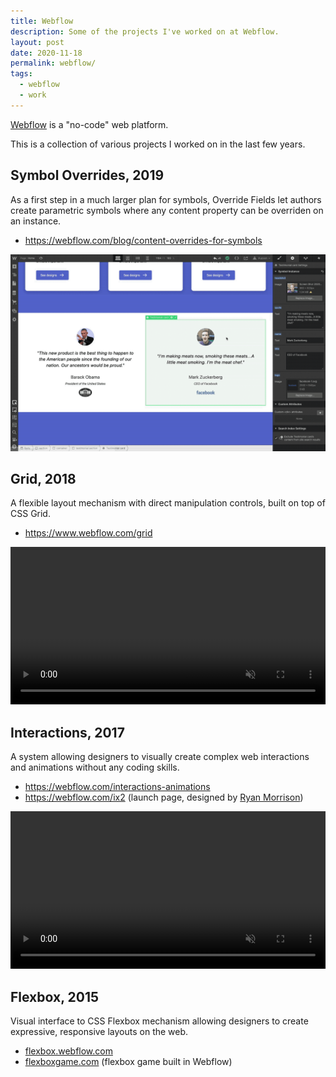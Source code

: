 ```yaml
---
title: Webflow
description: Some of the projects I've worked on at Webflow.
layout: post
date: 2020-11-18
permalink: webflow/
tags:
  - webflow
  - work
---
```


[Webflow](https://webflow.com) is a "no-code" web platform.

This is a collection of various projects I worked on in the last few years.

## Symbol Overrides, 2019

As a first step in a much larger plan for symbols, Override Fields let authors
create parametric symbols where any content property can be overriden on an
instance.

- <https://webflow.com/blog/content-overrides-for-symbols>

![](/img/about/webflow-symbols.gif)

## Grid, 2018

A flexible layout mechanism with direct manipulation controls, built on top of
CSS Grid.

- <https://www.webflow.com/grid>

<video controls autoplay loop muted width="100%">
    <source src='/img/about/webflow-grid.mp4' />
</video>

## Interactions, 2017

A system allowing designers to visually create complex web interactions and
animations without any coding skills.

- <https://webflow.com/interactions-animations>
- <https://webflow.com/ix2> (launch page, designed by
  [Ryan Morrison](https://ryry.io))

<video controls autoplay loop muted width="100%">
    <source src='/img/about/webflow-ix.mp4' />
</video>

## Flexbox, 2015

Visual interface to CSS Flexbox mechanism allowing designers to create
expressive, responsive layouts on the web.

- [flexbox.webflow.com](https://flexbox.webflow.com)
- [flexboxgame.com](https://www.flexboxgame.com/) (flexbox game built in
  Webflow)
